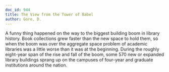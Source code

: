 ```yaml
---
doc_id: 944
title: The View from the Tower of Babel
author: Gore, D.
---
```


A funny thing happened on the way
to the biggest building boom in library
history.  Book collections grew faster
than the new space to hold them, so when
the boom was over the aggregate space
problem of academic libraries was a little
worse than it was at the beginning.
     During the roughly eight-year span
of the rise and fall of the boom, some 570
new or expanded library buildings sprang
up on the campuses of four-year and
graduate institutions around the nation.